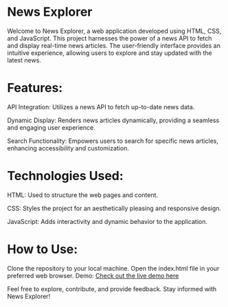 

# News Explorer
Welcome to News Explorer, a web application developed using HTML, CSS, and JavaScript. This project harnesses the power of a news API to fetch and display real-time news articles. The user-friendly interface provides an intuitive experience, allowing users to explore and stay updated with the latest news.

# Features:
API Integration: Utilizes a news API to fetch up-to-date news data.

Dynamic Display: Renders news articles dynamically, providing a seamless and engaging user experience.

Search Functionality: Empowers users to search for specific news articles, enhancing accessibility and customization.

# Technologies Used:
HTML: Used to structure the web pages and content.

CSS: Styles the project for an aesthetically pleasing and responsive design.

JavaScript: Adds interactivity and dynamic behavior to the application.

# How to Use:
Clone the repository to your local machine.
Open the index.html file in your preferred web browser.
Demo:
[Check out the live demo here](news-explorer-app-irfan-ullahs-projects.vercel.app)

Feel free to explore, contribute, and provide feedback. Stay informed with News Explorer!
